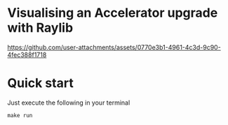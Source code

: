 # Visualising an Accelerator upgrade with Raylib

https://github.com/user-attachments/assets/0770e3b1-4961-4c3d-9c90-4fec388f1718

# Quick start

Just execute the following in your terminal

```console
make run
```

